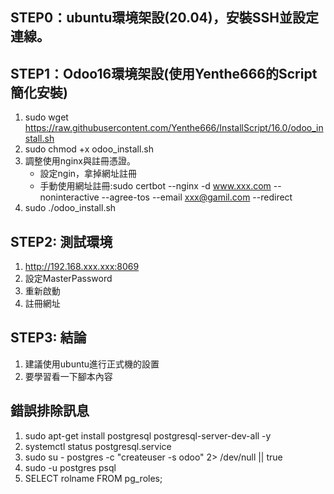 ## STEP0：ubuntu環境架設(20.04)，安裝SSH並設定連線。
## STEP1：Odoo16環境架設(使用Yenthe666的Script簡化安裝)
1. sudo wget https://raw.githubusercontent.com/Yenthe666/InstallScript/16.0/odoo_install.sh
2. sudo chmod +x odoo_install.sh
3. 調整使用nginx與註冊憑證。
   + 設定ngin，拿掉網址註冊
   + 手動使用網址註冊:sudo certbot --nginx -d www.xxx.com --noninteractive --agree-tos --email xxx@gamil.com --redirect
4. sudo ./odoo_install.sh

## STEP2: 測試環境
1. http://192.168.xxx.xxx:8069
2. 設定MasterPassword
3. 重新啟動
4. 註冊網址

## STEP3: 結論
1. 建議使用ubuntu進行正式機的設置
2. 要學習看一下腳本內容


## 錯誤排除訊息
1. sudo apt-get install postgresql postgresql-server-dev-all -y
2. systemctl status postgresql.service
3. sudo su - postgres -c "createuser -s  odoo" 2> /dev/null || true
4. sudo -u postgres psql
5. SELECT rolname FROM pg_roles;
